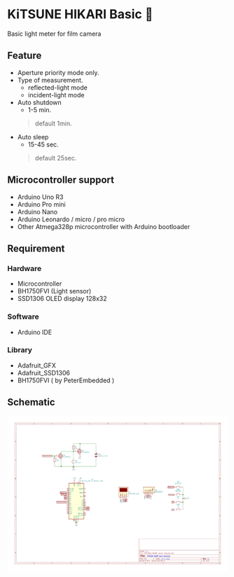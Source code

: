 # KiTSUNE HIKARI Basic 🦊
>
Basic light meter for film camera
>
## Feature
- Aperture priority mode only.
- Type of measurement.
  - reflected-light mode
  - incident-light mode
- Auto shutdown
  - 1-5 min.
  > default 1min.
- Auto sleep
  - 15-45 sec.
  > default 25sec.
  > 
## Microcontroller support
- Arduino Uno R3
- Arduino Pro mini
- Arduino Nano
- Arduino Leonardo / micro / pro micro
- Other Atmega328p microcontroller with Arduino bootloader 
## Requirement
### Hardware
- Microcontroller
- BH1750FVI (Light sensor)
- SSD1306 OLED display 128x32
### Software
- Arduino IDE
### Library
- Adafruit_GFX
- Adafruit_SSD1306
- BH1750FVI ( by PeterEmbedded )
## Schematic
![](image/KiTSUNE_HIKARI-basic-Arduino.jpg)
